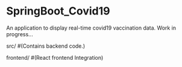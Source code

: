 # SpringBoot_Covid19
An application to display real-time covid19 vaccination data. Work in progress...

src/  #(Contains backend code.)

frontend/  #(React frontend Integration)
